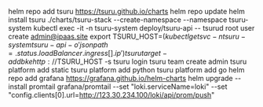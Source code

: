 helm repo add tsuru https://tsuru.github.io/charts
helm repo update
helm install tsuru ./charts/tsuru-stack --create-namespace --namespace tsuru-system 
kubectl exec -it -n tsuru-system deploy/tsuru-api -- tsurud root user create admin@ipaas.site
export TSURU_HOST=$(kubectl get svc -n tsuru-system tsuru-api -o 'jsonpath={.status.loadBalancer.ingress[].ip}')
tsuru target-add bke http://$TSURU_HOST -s
tsuru login
tsuru team create admin
tsuru platform add static
tsuru platform add python
tsuru platform add go
helm repo add grafana https://grafana.github.io/helm-charts
helm upgrade --install promtail grafana/promtail --set "loki.serviceName=loki" --set "config.clients[0].url=http://123.30.234.100/loki/api/prom/push"
